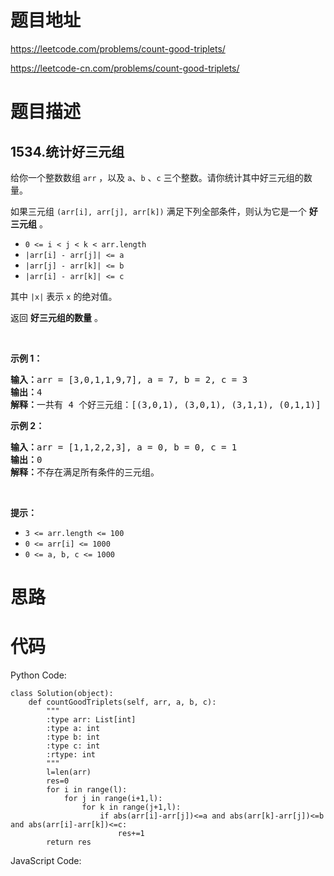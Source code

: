 # 题目地址
https://leetcode.com/problems/count-good-triplets/

https://leetcode-cn.com/problems/count-good-triplets/
# 题目描述
## 1534.统计好三元组
<p>给你一个整数数组 <code>arr</code> ，以及 <code>a</code>、<code>b</code> 、<code>c</code> 三个整数。请你统计其中好三元组的数量。</p>

<p>如果三元组 <code>(arr[i], arr[j], arr[k])</code> 满足下列全部条件，则认为它是一个 <strong>好三元组</strong> 。</p>

<ul>
	<li><code>0 &lt;= i &lt; j &lt; k &lt;&nbsp;arr.length</code></li>
	<li><code>|arr[i] - arr[j]| &lt;= a</code></li>
	<li><code>|arr[j] - arr[k]| &lt;= b</code></li>
	<li><code>|arr[i] - arr[k]| &lt;= c</code></li>
</ul>

<p>其中 <code>|x|</code> 表示 <code>x</code> 的绝对值。</p>

<p>返回 <strong>好三元组的数量</strong> 。</p>

<p>&nbsp;</p>

<p><strong>示例 1：</strong></p>

<pre><strong>输入：</strong>arr = [3,0,1,1,9,7], a = 7, b = 2, c = 3
<strong>输出：</strong>4
<strong>解释：</strong>一共有 4 个好三元组：[(3,0,1), (3,0,1), (3,1,1), (0,1,1)] 。
</pre>

<p><strong>示例 2：</strong></p>

<pre><strong>输入：</strong>arr = [1,1,2,2,3], a = 0, b = 0, c = 1
<strong>输出：</strong>0
<strong>解释：</strong>不存在满足所有条件的三元组。
</pre>

<p>&nbsp;</p>

<p><strong>提示：</strong></p>

<ul>
	<li><code>3 &lt;= arr.length &lt;= 100</code></li>
	<li><code>0 &lt;= arr[i] &lt;= 1000</code></li>
	<li><code>0 &lt;= a, b, c &lt;= 1000</code></li>
</ul>

# 思路

# 代码
Python Code:

```
class Solution(object):
    def countGoodTriplets(self, arr, a, b, c):
        """
        :type arr: List[int]
        :type a: int
        :type b: int
        :type c: int
        :rtype: int
        """
        l=len(arr)
        res=0
        for i in range(l):
            for j in range(i+1,l):
                for k in range(j+1,l):
                    if abs(arr[i]-arr[j])<=a and abs(arr[k]-arr[j])<=b and abs(arr[i]-arr[k])<=c:
                        res+=1
        return res
```
JavaScript Code:

```

```
